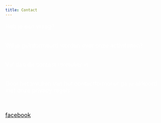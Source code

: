 ```yaml
---
title: Contact
---
```

<FONT SIZE="+1" COLOR="#FFFFFF" FACE="">

Heb je een vraag? <br><br>

Wil je geinformeerd worden over onze activiteiten? <br><br>

Vul dan dit contact formulier in.<br><br>

Door het invullen van het contactformulier ga je akkoord met onze privacy regels.<br>

<br>

<a href="<https://www.facebook.com/schakelretie.retie>" title="Facebook" target="_self">facebook</a>

</FONT>
